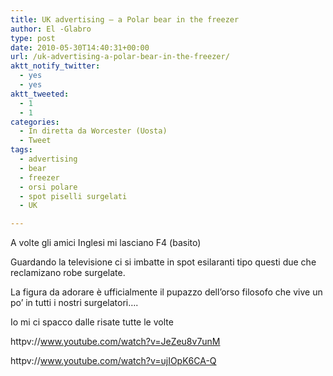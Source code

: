 ```yaml
---
title: UK advertising – a Polar bear in the freezer
author: El -Glabro
type: post
date: 2010-05-30T14:40:31+00:00
url: /uk-advertising-a-polar-bear-in-the-freezer/
aktt_notify_twitter:
  - yes
  - yes
aktt_tweeted:
  - 1
  - 1
categories:
  - In diretta da Worcester (Uosta)
  - Tweet
tags:
  - advertising
  - bear
  - freezer
  - orsi polare
  - spot piselli surgelati
  - UK

---
```

A volte gli amici Inglesi mi lasciano F4 (basito)

Guardando la televisione ci si imbatte in spot esilaranti tipo questi due che reclamizano robe surgelate.

La figura da adorare è ufficialmente il pupazzo dell&#8217;orso filosofo che vive un po&#8217; in tutti i nostri surgelatori&#8230;.

Io mi ci spacco dalle risate tutte le volte

httpv://www.youtube.com/watch?v=JeZeu8v7unM

httpv://www.youtube.com/watch?v=ujIOpK6CA-Q
